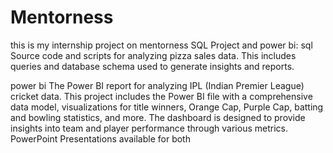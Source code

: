 # Mentorness
this is my internship project on mentorness
SQL Project and power bi:
sql
Source code and scripts for analyzing pizza sales data. This includes queries and database schema used to generate insights and reports.

power bi
The Power BI report for analyzing IPL (Indian Premier League) cricket data. This project includes the Power BI file with a comprehensive data model, visualizations for title winners, Orange Cap, Purple Cap, batting and bowling statistics, and more. The dashboard is designed to provide insights into team and player performance through various metrics.
PowerPoint Presentations available for both
